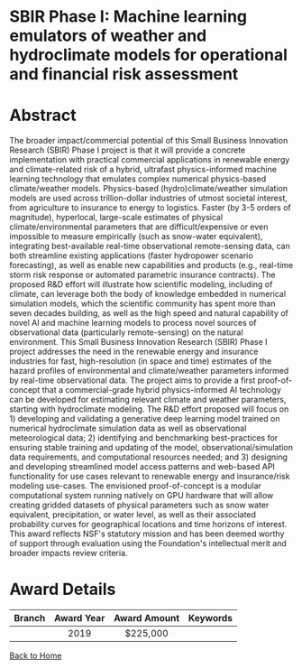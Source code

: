 
SBIR Phase I: Machine learning emulators of weather and hydroclimate models for operational and financial risk assessment
=========================================================================================================================

# Abstract


The broader impact/commercial potential of this Small Business Innovation Research (SBIR) Phase I project is that it will provide a concrete implementation with practical commercial applications in renewable energy and climate-related risk of a hybrid, ultrafast physics-informed machine learning technology that emulates complex numerical physics-based climate/weather models. Physics-based (hydro)climate/weather simulation models are used across trillion-dollar industries of utmost societal interest, from agriculture to insurance to energy to logistics. Faster (by 3-5 orders of magnitude), hyperlocal, large-scale estimates of physical climate/environmental parameters that are difficult/expensive or even impossible to measure empirically (such as snow-water equivalent), integrating best-available real-time observational remote-sensing data, can both streamline existing applications (faster hydropower scenario forecasting), as well as enable new capabilities and products (e.g., real-time storm risk response or automated parametric insurance contracts). The proposed R&D effort will illustrate how scientific modeling, including of climate, can leverage both the body of knowledge embedded in numerical simulation models, which the scientific community has spent more than seven decades building, as well as the high speed and natural capability of novel AI and machine learning models to process novel sources of observational data (particularly remote-sensing) on the natural environment. This Small Business Innovation Research (SBIR) Phase I project addresses the need in the renewable energy and insurance industries for fast, high-resolution (in space and time) estimates of the hazard profiles of environmental and climate/weather parameters informed by real-time observational data. The project aims to provide a first proof-of-concept that a commercial-grade hybrid physics-informed AI technology can be developed for estimating relevant climate and weather parameters, starting with hydroclimate modeling. The R&D effort proposed will focus on 1) developing and validating a generative deep learning model trained on numerical hydroclimate simulation data as well as observational meteorological data; 2) identifying and benchmarking best-practices for ensuring stable training and updating of the model, observational/simulation data requirements, and computational resources needed; and 3) designing and developing streamlined model access patterns and web-based API functionality for use cases relevant to renewable energy and insurance/risk modeling use-cases. The envisioned proof-of-concept is a modular computational system running natively on GPU hardware that will allow creating gridded datasets of physical parameters such as snow water equivalent, precipitation, or water level, as well as their associated probability curves for geographical locations and time horizons of interest. This award reflects NSF's statutory mission and has been deemed worthy of support through evaluation using the Foundation's intellectual merit and broader impacts review criteria.  

# Award Details

|Branch|Award Year|Award Amount|Keywords|
| :---: | :---: | :---: | :---: |
||2019|$225,000||
  
  


[Back to Home](https://github.com/chrischow/dod_sbir_awards#434)